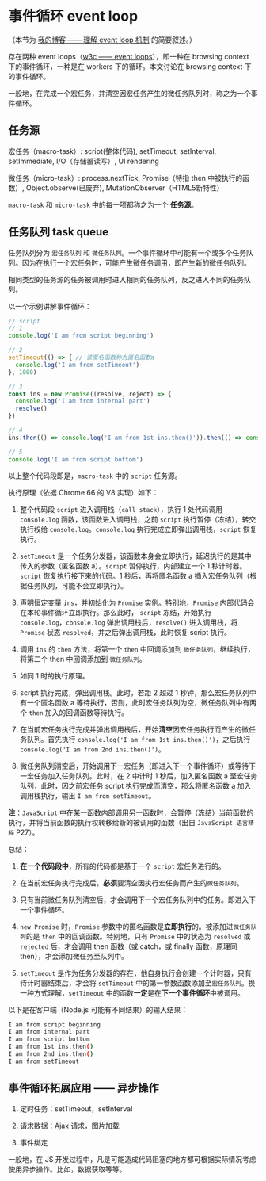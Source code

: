 # 事件循环 event loop

（本节为 [我的博客 —— 理解 event loop 机制][event-loop-blog] 的简要叙述。）

存在两种 event loops（[w3c —— event loops]），即一种在 browsing context 下的事件循环，一种是在 workers 下的循环。本文讨论在 browsing context 下的事件循环。

一般地，在完成一个宏任务，并清空因宏任务产生的微任务队列时，称之为一个事件循环。

## 任务源

宏任务（macro-task）: script(整体代码), setTimeout, setInterval, setImmediate, I/O（存储器读写）, UI rendering

微任务（micro-task）: process.nextTick, Promise（特指 then 中被执行的函数）, Object.observe(已废弃), MutationObserver（HTML5新特性）

`macro-task` 和 `micro-task` 中的每一项都称之为一个 **任务源**。

## 任务队列 task queue

任务队列分为 `宏任务队列` 和 `微任务队列`。一个事件循环中可能有一个或多个任务队列。因为在执行一个宏任务时，可能产生微任务调用，即产生新的微任务队列。

相同类型的任务源的任务被调用时进入相同的任务队列，反之进入不同的任务队列。

以一个示例讲解事件循环：

```js
// script
// 1
console.log('I am from script beginning')

// 2
setTimeout(() => { // 该匿名函数称为匿名函数a
  console.log('I am from setTimeout')
}, 1000)

// 3
const ins = new Promise((resolve, reject) => {
  console.log('I am from internal part')
  resolve()
})

// 4
ins.then(() => console.log('I am from 1st ins.then()')).then(() => console.log('I am from 2nd ins.then()'))

// 5
console.log('I am from script bottom')
```

以上整个代码段即是，`macro-task` 中的 `script` 任务源。

执行原理（依据 Chrome 66 的 V8 实现）如下：

1. 整个代码段 `script` 进入调用栈（`call stack`），执行 1 处代码调用 `console.log` 函数，该函数进入调用栈，之前 `script` 执行暂停（冻结），转交执行权给 `console.log`。`console.log` 执行完成立即弹出调用栈，`script` 恢复执行。

2. `setTimeout` 是一个任务分发器，该函数本身会立即执行，延迟执行的是其中传入的参数（匿名函数 a）。`script` 暂停执行，内部建立一个 1 秒计时器。`script` 恢复执行接下来的代码。1 秒后，再将匿名函数 a 插入宏任务队列（根据任务队列，可能不会立即执行）。

3. 声明恒定变量 `ins`，并初始化为 `Promise` 实例。特别地，`Promise` 内部代码会在本轮事件循环立即执行。那么此时， `script` 冻结，开始执行 `console.log`，`console.log` 弹出调用栈后，`resolve()` 进入调用栈，将 `Promise` 状态 `resolved`，并之后弹出调用栈，此时恢复 script 执行。

4. 调用 `ins` 的 `then` 方法，将第一个 `then` 中回调添加到 `微任务队列`，继续执行，将第二个 then 中回调添加到 `微任务队列`。

5. 如同 1 时的执行原理。

6. script 执行完成，弹出调用栈。此时，若距 2 超过 1 秒钟，那么宏任务队列中有一个匿名函数 a 等待执行，否则，此时宏任务队列为空，微任务队列中有两个 `then` 加入的回调函数等待执行。

7. 在当前宏任务执行完成并弹出调用栈后，开始**清空**因宏任务执行而产生的微任务队列。首先执行 `console.log('I am from 1st ins.then()')`，之后执行 `console.log('I am from 2nd ins.then()')`。

8. 微任务队列清空后，开始调用下一宏任务（即进入下一个事件循环）或等待下一宏任务加入任务队列。此时，在 2 中计时 1 秒后，加入匿名函数 a 至宏任务队列，此时，因之前宏任务 script 执行完成而清空，那么将匿名函数 a 加入调用栈执行，输出 `I am from setTimeout`。

**注**：`JavaScript` 中在某一函数内部调用另一函数时，会暂停（冻结）当前函数的执行，并将当前函数的执行权转移给新的被调用的函数（出自 `JavaScript 语言精粹` P27）。

总结：

1. **在一个代码段中**，所有的代码都是基于一个 `script` 宏任务进行的。

2. 在当前宏任务执行完成后，**必须**要清空因执行宏任务而产生的`微任务队列`。

3. 只有当前微任务队列清空后，才会调用下一个宏任务队列中的任务。即进入下一个事件循环。

4. `new Promise` 时，`Promise` 参数中的匿名函数是**立即执行**的。被添加进`微任务队列`的是 `then` 中的回调函数。特别地，只有 `Promise` 中的状态为 `resolved` 或 `rejected` 后，才会调用 then 函数（或 catch，或 finally 函数，原理同 then），才会添加微任务至队列中。

5. `setTimeout` 是作为任务分发器的存在，他自身执行会创建一个计时器，只有待计时器结束后，才会将 `setTimeout` 中的第一参数函数添加至`宏任务队列`。换一种方式理解，`setTimeout` 中的函数**一定**是在**下一个事件循环**中被调用。

以下是在客户端（Node.js 可能有不同结果）的输入结果：

```bash
I am from script beginning
I am from internal part
I am from script bottom
I am from 1st ins.then()
I am from 2nd ins.then()
I am from setTimeout
```

## 事件循环拓展应用 —— 异步操作

1. 定时任务：setTimeout，setInterval

2. 请求数据：Ajax 请求，图片加载

3. 事件绑定

一般地，在 JS 开发过程中，凡是可能造成代码阻塞的地方都可根据实际情况考虑使用异步操作。比如，数据获取等等。

[event-loop-blog]:https://lbwa.github.io/2018/03/08/Event-loop/

[w3c —— event loops]:https://www.w3.org/TR/html5/webappapis.html#event-loop
